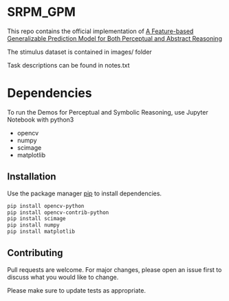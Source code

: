 # SRPM_GPM
This repo contains the official implementation of [A Feature-based Generalizable Prediction Model for Both Perceptual and Abstract Reasoning](https://arxiv.org/abs/2403.05641)

The stimulus dataset is contained in images/ folder

Task descriptions can be found in notes.txt

# Dependencies
To run the Demos for Perceptual and Symbolic Reasoning, use Jupyter Notebook with python3

* opencv
* numpy
* scimage
* matplotlib

## Installation

Use the package manager [pip](https://pip.pypa.io/en/stable/) to install dependencies.

```bash
pip install opencv-python
pip install opencv-contrib-python
pip install scimage
pip install numpy
pip install matplotlib
```

## Contributing

Pull requests are welcome. For major changes, please open an issue first
to discuss what you would like to change.

Please make sure to update tests as appropriate.
